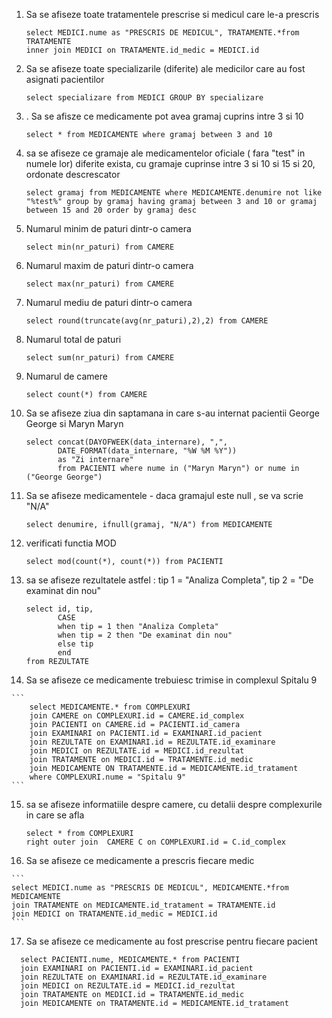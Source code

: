 1. Sa se afiseze toate tratamentele prescrise si medicul care le-a prescris
   ```
   select MEDICI.nume as "PRESCRIS DE MEDICUL", TRATAMENTE.*from TRATAMENTE
   inner join MEDICI on TRATAMENTE.id_medic = MEDICI.id
   ```

2. Sa se afiseze toate specializarile (diferite) ale medicilor care au fost asignati pacientilor
   ```
   select specializare from MEDICI GROUP BY specializare
   ```

3. . Sa se afisze ce medicamente pot avea gramaj cuprins intre 3 si 10
    ```
    select * from MEDICAMENTE where gramaj between 3 and 10
    ```

4. sa se afiseze ce gramaje ale medicamentelor oficiale ( fara "test" in numele lor) diferite exista, cu gramaje cuprinse intre 3 si 10 si 15 si 20, ordonate descrescator
    ```
    select gramaj from MEDICAMENTE where MEDICAMENTE.denumire not like "%test%" group by gramaj having gramaj between 3 and 10 or gramaj between 15 and 20 order by gramaj desc
    ```
5. Numarul minim de paturi dintr-o camera
    ```
    select min(nr_paturi) from CAMERE
    ```

6. Numarul maxim de paturi dintr-o camera
     ```
    select max(nr_paturi) from CAMERE
    ```
7.  Numarul mediu de paturi dintr-o camera
    ```
    select round(truncate(avg(nr_paturi),2),2) from CAMERE
    ```
8. Numarul total de paturi
    ```
    select sum(nr_paturi) from CAMERE
    ```
9. Numarul de camere
    ```
    select count(*) from CAMERE
    ```
10. Sa se afiseze ziua din saptamana in care s-au internat pacientii George George si Maryn Maryn
    ```
    select concat(DAYOFWEEK(data_internare), ",",
           DATE_FORMAT(data_internare, "%W %M %Y"))
           as "Zi internare"
           from PACIENTI where nume in ("Maryn Maryn") or nume in ("George George")
    ```
    
11. Sa se afiseze medicamentele - daca gramajul este null , se va scrie "N/A"
     ```
    select denumire, ifnull(gramaj, "N/A") from MEDICAMENTE
    ```
12. verificati functia MOD
    ```
    select mod(count(*), count(*)) from PACIENTI
    ```
13. sa se afiseze rezultatele astfel : tip 1 = "Analiza Completa", tip 2 = "De examinat din nou"
    ``` 
    select id, tip,
           CASE
           when tip = 1 then "Analiza Completa"
           when tip = 2 then "De examinat din nou"
           else tip
           end
    from REZULTATE
    ```
14.  Sa se afiseze ce medicamente trebuiesc trimise in complexul  Spitalu 9

    ```
        select MEDICAMENTE.* from COMPLEXURI
        join CAMERE on COMPLEXURI.id = CAMERE.id_complex
        join PACIENTI on CAMERE.id = PACIENTI.id_camera
        join EXAMINARI on PACIENTI.id = EXAMINARI.id_pacient
        join REZULTATE on EXAMINARI.id = REZULTATE.id_examinare
        join MEDICI on REZULTATE.id = MEDICI.id_rezultat
        join TRATAMENTE on MEDICI.id = TRATAMENTE.id_medic
        join MEDICAMENTE ON TRATAMENTE.id = MEDICAMENTE.id_tratament
        where COMPLEXURI.nume = "Spitalu 9"
    ```
    
15. sa se afiseze informatiile despre camere, cu detalii despre complexurile in care se afla

    ```
    select * from COMPLEXURI
    right outer join  CAMERE C on COMPLEXURI.id = C.id_complex
    ```
    
16.  Sa se afiseze ce medicamente a prescris fiecare medic

    ```
    select MEDICI.nume as "PRESCRIS DE MEDICUL", MEDICAMENTE.*from MEDICAMENTE
    join TRATAMENTE on MEDICAMENTE.id_tratament = TRATAMENTE.id
    join MEDICI on TRATAMENTE.id_medic = MEDICI.id
    ```

17. Sa se afiseze ce medicamente au fost prescrise pentru fiecare pacient

  ```
    select PACIENTI.nume, MEDICAMENTE.* from PACIENTI
    join EXAMINARI on PACIENTI.id = EXAMINARI.id_pacient
    join REZULTATE on EXAMINARI.id = REZULTATE.id_examinare
    join MEDICI on REZULTATE.id = MEDICI.id_rezultat
    join TRATAMENTE on MEDICI.id = TRATAMENTE.id_medic
    join MEDICAMENTE on TRATAMENTE.id = MEDICAMENTE.id_tratament
  ```
  